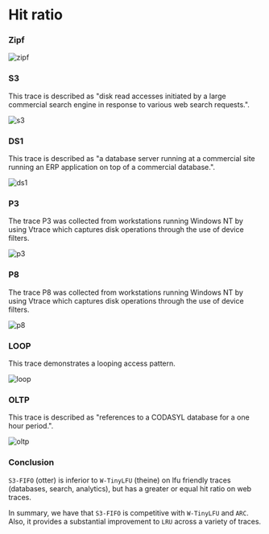 # Hit ratio

### Zipf

![zipf](https://raw.githubusercontent.com/maypok86/benchmarks/main/simulator/results/zipf.png)

### S3

This trace is described as "disk read accesses initiated by a large commercial search engine in response to various web search requests.".

![s3](https://raw.githubusercontent.com/maypok86/benchmarks/main/simulator/results/s3.png)

### DS1

This trace is described as "a database server running at a commercial site running an ERP application on top of a commercial database.".

![ds1](https://raw.githubusercontent.com/maypok86/benchmarks/main/simulator/results/ds1.png)

### P3

The trace P3 was collected from workstations running Windows NT by using Vtrace
which captures disk operations through the use of device
filters.

![p3](https://raw.githubusercontent.com/maypok86/benchmarks/main/simulator/results/p3.png)

### P8

The trace P8 was collected from workstations running Windows NT by using Vtrace
which captures disk operations through the use of device
filters.

![p8](https://raw.githubusercontent.com/maypok86/benchmarks/main/simulator/results/p8.png)

### LOOP

This trace demonstrates a looping access pattern.

![loop](https://raw.githubusercontent.com/maypok86/benchmarks/main/simulator/results/loop.png)

### OLTP

This trace is described as "references to a CODASYL database for a one hour period.".

![oltp](https://raw.githubusercontent.com/maypok86/benchmarks/main/simulator/results/oltp.png)

### Conclusion

`S3-FIFO` (otter) is inferior to `W-TinyLFU` (theine) on lfu friendly traces (databases, search, analytics), but has a greater or equal hit ratio on web traces.

In summary, we have that `S3-FIFO` is competitive with `W-TinyLFU` and `ARC`. Also, it provides a substantial improvement to `LRU` across a variety of traces.
